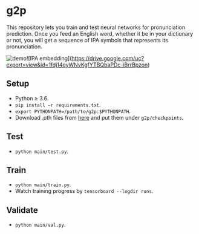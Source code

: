 # g2p
This repository lets you train and test neural networks for pronunciation prediction. Once you feed an English word, whether it be in your dictionary or not, you will get a sequence of IPA symbols that represents its pronunciation.

![demo](https://drive.google.com/uc?export=view&id=1w7dpxUDPoaMHwoLueIeDD5CREtqV-vY_)![IPA embedding](https://drive.google.com/uc?export=view&id=1fdj14oyWNvKgfYTBQbaPDc-iBrrBpzon)

## Setup
* Python ≥ 3.6.
* ```pip install -r requirements.txt```.
* ```export PYTHONPATH=/path/to/g2p:$PYTHONPATH```.
* Download .pth files from [here](https://drive.google.com/drive/folders/1fyj9mBHauAuXW33mcol3J2RORFEMdHzr?usp=sharing) and put them under ```g2p/checkpoints```.

## Test
* ```python main/test.py```.

## Train
* ```python main/train.py```.
* Watch training progress by ```tensorboard --logdir runs```.

## Validate
* ```python main/val.py```.
